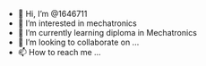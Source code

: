 - 👋 Hi, I’m @1646711
- 👀 I’m interested in mechatronics
- 🌱 I’m currently learning diploma in Mechatronics
- 💞️ I’m looking to collaborate on ...
- 📫 How to reach me ...

<!---
1646711/1646711 is a ✨ special ✨ repository because its `README.md` (this file) appears on your GitHub profile.
You can click the Preview link to take a look at your changes.
--->

